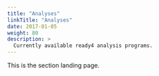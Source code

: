 ```yaml
---
title: "Analyses"
linkTitle: "Analyses"
date: 2017-01-05
weight: 80
description: >
  Currently available ready4 analysis programs.
---
```



This is the section landing page.

